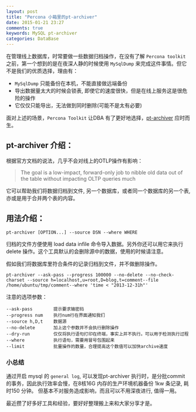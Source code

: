 ```yaml
---
layout: post
title: "Percona 小箱里的pt-archiver"
date: 2015-01-21 23:27
comments: true
keywords: MySQL pt-archiver
categories: DataBase
---
```


在管理线上数据库，时常要做一些数据归档操作，在没有了解 `Percona toolkit` 之前，第一个想到的是在夜深人静的时候使用 `MySqlDump` 来完成这件事情。但它不是我们的优质选择，理由有：

+ `MySqlDump` 只能备份在本机，不能直接做远端备份
+  导出数据量太大的时候会锁表, 即使它的速度很快，但是在线上服务这是很危险的操作
+  它仅仅只能导出，无法做到同时删除(可能不是太有必要)

面对上述的场景，`Percona Toolkit` 让DBA 有了更好地选择，[pt-archiver](http://www.percona.com/doc/percona-toolkit/2.1/pt-archiver.html) 应时而生。

## pt-archiver 介绍：

根据官方文档的说法，几乎不会对线上的OTLP操作有影响：

> The goal is a low-impact, forward-only job to nibble old data out of the table without impacting OLTP queries much

它可以帮助我们将数据归档到文件, 另一个数据库，或者同一个数据库的另一个表, 亦或是用于合并两个表的内容。

## 用法介绍：

```
pt-archiver [OPTION...] --source DSN --where WHERE
```

归档的文件方便使用 load data infile 命令导入数据。另外你还可以用它来执行 delete 操作。这个工具默认的会删除源中的数据，使用的时候请注意。

假如我们将数据库里符合条件的记录归档到文件，并不做删除操作。

```
pt-archiver --ask-pass --progress 100000 --no-delete --no-check-charset --source h=localhost,u=root,D=blog,t=comment--file /home/ubuntu/tmp/comment--where 'time < "2013-12-31h"'
```

注意的选项参数：

```
--ask-pass        提示要求输密码
--progress num    执行num行在界面通知我们
--source h,D,t    数据源
--no-delete       加上这个参数并不会执行删除操作
--dry-run         仅仅将执行语句打印在终端，事实上并不执行。可以用于检测执行过程
--where           执行语句，需要用冒号包围起来
--limit           批量操作的数量，合理提高这个数值可以加快archive速度
```

### 小总结

  通过开启 mysql 的 `general log`, 可以发现pt-archiver 执行时，是分批commit 的事务，因此执行效率会慢，在8核16G 内存的生产环境机器备份 1kw 条记录, 耗时150 分钟。 但基本不对服务造成影响，而且可以不用深夜进行, 值得一用。

  最近攒了好多好工具和经验，要好好整理搬上来和大家分享才是。
